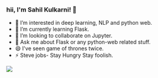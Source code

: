 



### hii, I'm Sahil Kulkarni! 👋

<a href="https://user-images.githubusercontent.com/72211965/125184796-90e2d300-e1d5-11eb-95e3-d06a13823c24"></a>

- 👀 I’m interested in deep learning, NLP and python web. 
- 🌱 I’m currently learning Flask.
- 💞️ I’m looking to collaborate on Jupyter.
- 💬 Ask me about Flask or any python-web related stuff.
- 😄 I've seen game of thrones twice.
- ⚡ Steve jobs- Stay Hungry Stay foolish.

<img src="https://github-readme-stats.vercel.app/api?username=SahilKulkarni08&&show_icons=true&title_color=ffffff&icon_color=bb2acf&text_color=daf7dc&bg_color=151515">

<!---
SahilKulkarni08/SahilKulkarni08 is a ✨ special ✨ repository because its `README.md` (this file) appears on your GitHub profile.
You can click the Preview link to take a look at your changes.
--->
